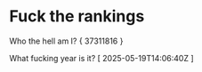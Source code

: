 # Fuck the rankings

Who the hell am I?
{ 37311816 }

What fucking year is it?
[ 2025-05-19T14:06:40Z ]
